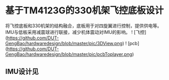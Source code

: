 # 基于TM4123G的330机架飞控底板设计
将飞控底板和330机架的结构融合，底板用于对四旋翼进行控制，提供供电等。
IMU与低板采用减震球进行联接，减少机体震动对IMU的影响。
! [飞控] (https://github.com/DUT-GengBao/hardwaredesign/blob/master/pic/3DView.png)
! [pcb] (https://github.com/DUT-GengBao/hardwaredesign/blob/master/pic/pcbToplayer.png)
## IMU设计见
